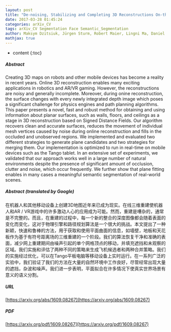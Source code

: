 ```yaml
---
layout: post
title: "De-noising, Stabilizing and Completing 3D Reconstructions On-the-go using Plane Priors"
date: 2017-03-28 01:45:24
categories: arXiv_CV
tags: arXiv_CV Segmentation Face Semantic_Segmentation
author: Maksym Dzitsiuk, Jürgen Sturm, Robert Maier, Lingni Ma, Daniel Cremers
mathjax: true
---
```


* content
{:toc}

##### Abstract
Creating 3D maps on robots and other mobile devices has become a reality in recent years. Online 3D reconstruction enables many exciting applications in robotics and AR/VR gaming. However, the reconstructions are noisy and generally incomplete. Moreover, during onine reconstruction, the surface changes with every newly integrated depth image which poses a significant challenge for physics engines and path planning algorithms. This paper presents a novel, fast and robust method for obtaining and using information about planar surfaces, such as walls, floors, and ceilings as a stage in 3D reconstruction based on Signed Distance Fields. Our algorithm recovers clean and accurate surfaces, reduces the movement of individual mesh vertices caused by noise during online reconstruction and fills in the occluded and unobserved regions. We implemented and evaluated two different strategies to generate plane candidates and two strategies for merging them. Our implementation is optimized to run in real-time on mobile devices such as the Tango tablet. In an extensive set of experiments, we validated that our approach works well in a large number of natural environments despite the presence of significant amount of occlusion, clutter and noise, which occur frequently. We further show that plane fitting enables in many cases a meaningful semantic segmentation of real-world scenes.

##### Abstract (translated by Google)
在机器人和其他移动设备上创建3D地图近年来已成为现实。在线三维重建使机器人和AR / VR游戏中的许多激动人心的应用成为可能。然而，重建是嘈杂的，通常是不完整的。而且，在重建的过程中，每一个新的整合的深度图像都会随着表面的变化而变化，这对于物理引擎和路径规划算法是一个很大的挑战。本文提出了一种新颖，快速和鲁棒的方法，用于获取和使用平面曲面的信息，如墙壁，地板和天花板作为基于有符号距离场的三维重建的一个阶段。我们的算法恢复干净和准确的表面，减少网上重建期间由噪声引起的单个网格顶点的移动，并填充遮挡和未观察的区域。我们实施和评估了两种不同的策略来生成飞机候选者和两种合并策略。我们的实施经过优化，可以在Tango平板电脑等移动设备上实时运行。在一系列广泛的实验中，我们验证了我们的方法在大量的自然环境中工作良好，尽管经常出现大量的遮挡，杂波和噪声。我们进一步表明，平面拟合在许多情况下使真实世界场景有意义的语义分割。

##### URL
[https://arxiv.org/abs/1609.08267](https://arxiv.org/abs/1609.08267)

##### PDF
[https://arxiv.org/pdf/1609.08267](https://arxiv.org/pdf/1609.08267)

